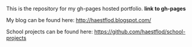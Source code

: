 This is the repository for my gh-pages hosted portfolio.
**link to gh-pages**


My blog can be found here: 
http://haestflod.blogspot.com/

School projects can be found here: 
https://github.com/haestflod/school-projects